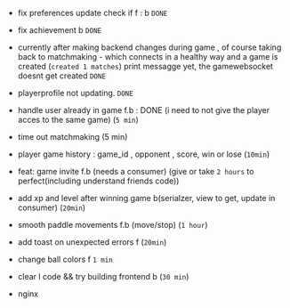 - fix preferences update check if f : b `DONE`
- fix achievement b `DONE`
- currently after making backend changes during game , of course taking back to matchmaking - which connects in a healthy way and a game is created (```created 1 matches```) print messagge yet, the gamewebsocket doesnt get created `DONE`
- playerprofile not updating. `DONE`

- handle user already in game f.b : DONE (i need to not give the player acces to the same game) (`5 min`)

- time out matchmaking (5 min)
- player game history : game_id , opponent , score, win or lose (`10min`)
- feat: game invite f.b (needs a consumer) (give or take `2 hours` to perfect(including understand friends code))
- add xp and level after winning game b(serialzer, view to get, update in consumer) (`20min`)
- smooth paddle movements f.b (move/stop) (`1 hour`)
- add toast on unexpected errors f  (`20min`)
- change ball colors f `1 min`
- clear l code  && try building frontend b (`30 min`)
- nginx 


